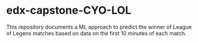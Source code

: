 # edx-capstone-CYO-LOL
This repository documents a ML approach to predict the winner of League of Legens matches based on data on the first 10 minutes of each match. 

